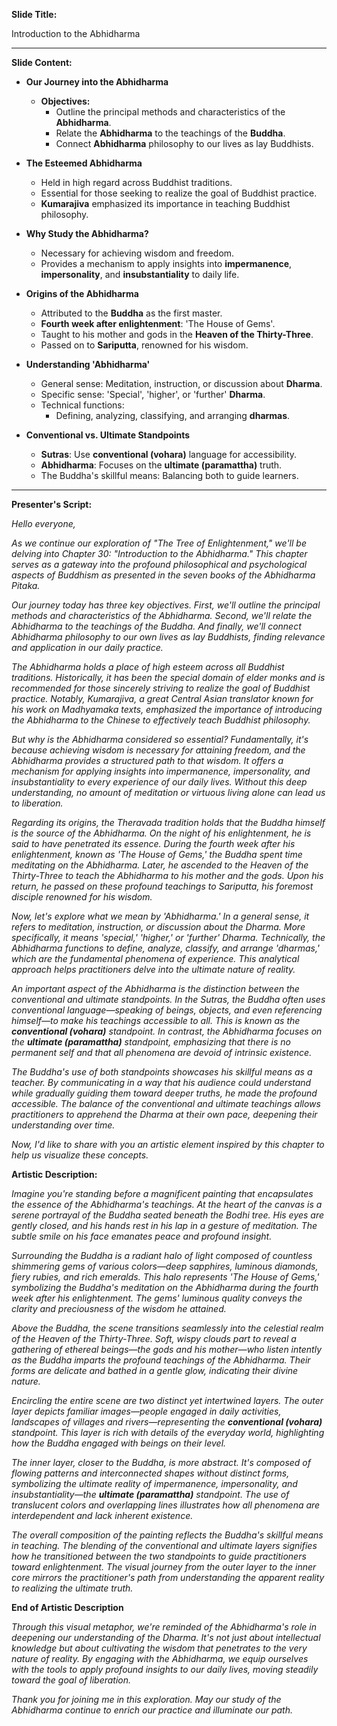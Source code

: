**Slide Title:**

Introduction to the Abhidharma

---

**Slide Content:**

- **Our Journey into the Abhidharma**
  - **Objectives:**
    - Outline the principal methods and characteristics of the **Abhidharma**.
    - Relate the **Abhidharma** to the teachings of the **Buddha**.
    - Connect **Abhidharma** philosophy to our lives as lay Buddhists.

- **The Esteemed Abhidharma**
  - Held in high regard across Buddhist traditions.
  - Essential for those seeking to realize the goal of Buddhist practice.
  - **Kumarajiva** emphasized its importance in teaching Buddhist philosophy.

- **Why Study the Abhidharma?**
  - Necessary for achieving wisdom and freedom.
  - Provides a mechanism to apply insights into **impermanence**, **impersonality**, and **insubstantiality** to daily life.

- **Origins of the Abhidharma**
  - Attributed to the **Buddha** as the first master.
  - **Fourth week after enlightenment**: 'The House of Gems'.
  - Taught to his mother and gods in the **Heaven of the Thirty-Three**.
  - Passed on to **Sariputta**, renowned for his wisdom.

- **Understanding 'Abhidharma'**
  - General sense: Meditation, instruction, or discussion about **Dharma**.
  - Specific sense: 'Special', 'higher', or 'further' **Dharma**.
  - Technical functions:
    - Defining, analyzing, classifying, and arranging **dharmas**.

- **Conventional vs. Ultimate Standpoints**
  - **Sutras**: Use **conventional (vohara)** language for accessibility.
  - **Abhidharma**: Focuses on the **ultimate (paramattha)** truth.
  - The Buddha's skillful means: Balancing both to guide learners.

---

**Presenter's Script:**

*Hello everyone,*

*As we continue our exploration of "The Tree of Enlightenment," we'll be delving into Chapter 30: "Introduction to the Abhidharma." This chapter serves as a gateway into the profound philosophical and psychological aspects of Buddhism as presented in the seven books of the Abhidharma Pitaka.*

*Our journey today has three key objectives. First, we'll outline the principal methods and characteristics of the Abhidharma. Second, we'll relate the Abhidharma to the teachings of the Buddha. And finally, we'll connect Abhidharma philosophy to our own lives as lay Buddhists, finding relevance and application in our daily practice.*

*The Abhidharma holds a place of high esteem across all Buddhist traditions. Historically, it has been the special domain of elder monks and is recommended for those sincerely striving to realize the goal of Buddhist practice. Notably, Kumarajiva, a great Central Asian translator known for his work on Madhyamaka texts, emphasized the importance of introducing the Abhidharma to the Chinese to effectively teach Buddhist philosophy.*

*But why is the Abhidharma considered so essential? Fundamentally, it's because achieving wisdom is necessary for attaining freedom, and the Abhidharma provides a structured path to that wisdom. It offers a mechanism for applying insights into impermanence, impersonality, and insubstantiality to every experience of our daily lives. Without this deep understanding, no amount of meditation or virtuous living alone can lead us to liberation.*

*Regarding its origins, the Theravada tradition holds that the Buddha himself is the source of the Abhidharma. On the night of his enlightenment, he is said to have penetrated its essence. During the fourth week after his enlightenment, known as 'The House of Gems,' the Buddha spent time meditating on the Abhidharma. Later, he ascended to the Heaven of the Thirty-Three to teach the Abhidharma to his mother and the gods. Upon his return, he passed on these profound teachings to Sariputta, his foremost disciple renowned for his wisdom.*

*Now, let's explore what we mean by 'Abhidharma.' In a general sense, it refers to meditation, instruction, or discussion about the Dharma. More specifically, it means 'special,' 'higher,' or 'further' Dharma. Technically, the Abhidharma functions to define, analyze, classify, and arrange 'dharmas,' which are the fundamental phenomena of experience. This analytical approach helps practitioners delve into the ultimate nature of reality.*

*An important aspect of the Abhidharma is the distinction between the conventional and ultimate standpoints. In the Sutras, the Buddha often uses conventional language—speaking of beings, objects, and even referencing himself—to make his teachings accessible to all. This is known as the **conventional (vohara)** standpoint. In contrast, the Abhidharma focuses on the **ultimate (paramattha)** standpoint, emphasizing that there is no permanent self and that all phenomena are devoid of intrinsic existence.*

*The Buddha's use of both standpoints showcases his skillful means as a teacher. By communicating in a way that his audience could understand while gradually guiding them toward deeper truths, he made the profound accessible. The balance of the conventional and ultimate teachings allows practitioners to apprehend the Dharma at their own pace, deepening their understanding over time.*

*Now, I'd like to share with you an artistic element inspired by this chapter to help us visualize these concepts.*

**Artistic Description:**

*Imagine you're standing before a magnificent painting that encapsulates the essence of the Abhidharma's teachings. At the heart of the canvas is a serene portrayal of the Buddha seated beneath the Bodhi tree. His eyes are gently closed, and his hands rest in his lap in a gesture of meditation. The subtle smile on his face emanates peace and profound insight.*

*Surrounding the Buddha is a radiant halo of light composed of countless shimmering gems of various colors—deep sapphires, luminous diamonds, fiery rubies, and rich emeralds. This halo represents 'The House of Gems,' symbolizing the Buddha's meditation on the Abhidharma during the fourth week after his enlightenment. The gems' luminous quality conveys the clarity and preciousness of the wisdom he attained.*

*Above the Buddha, the scene transitions seamlessly into the celestial realm of the Heaven of the Thirty-Three. Soft, wispy clouds part to reveal a gathering of ethereal beings—the gods and his mother—who listen intently as the Buddha imparts the profound teachings of the Abhidharma. Their forms are delicate and bathed in a gentle glow, indicating their divine nature.*

*Encircling the entire scene are two distinct yet intertwined layers. The outer layer depicts familiar images—people engaged in daily activities, landscapes of villages and rivers—representing the **conventional (vohara)** standpoint. This layer is rich with details of the everyday world, highlighting how the Buddha engaged with beings on their level.*

*The inner layer, closer to the Buddha, is more abstract. It's composed of flowing patterns and interconnected shapes without distinct forms, symbolizing the ultimate reality of impermanence, impersonality, and insubstantiality—the **ultimate (paramattha)** standpoint. The use of translucent colors and overlapping lines illustrates how all phenomena are interdependent and lack inherent existence.*

*The overall composition of the painting reflects the Buddha's skillful means in teaching. The blending of the conventional and ultimate layers signifies how he transitioned between the two standpoints to guide practitioners toward enlightenment. The visual journey from the outer layer to the inner core mirrors the practitioner's path from understanding the apparent reality to realizing the ultimate truth.*

**End of Artistic Description**

*Through this visual metaphor, we're reminded of the Abhidharma's role in deepening our understanding of the Dharma. It's not just about intellectual knowledge but about cultivating the wisdom that penetrates to the very nature of reality. By engaging with the Abhidharma, we equip ourselves with the tools to apply profound insights to our daily lives, moving steadily toward the goal of liberation.*

*Thank you for joining me in this exploration. May our study of the Abhidharma continue to enrich our practice and illuminate our path.*